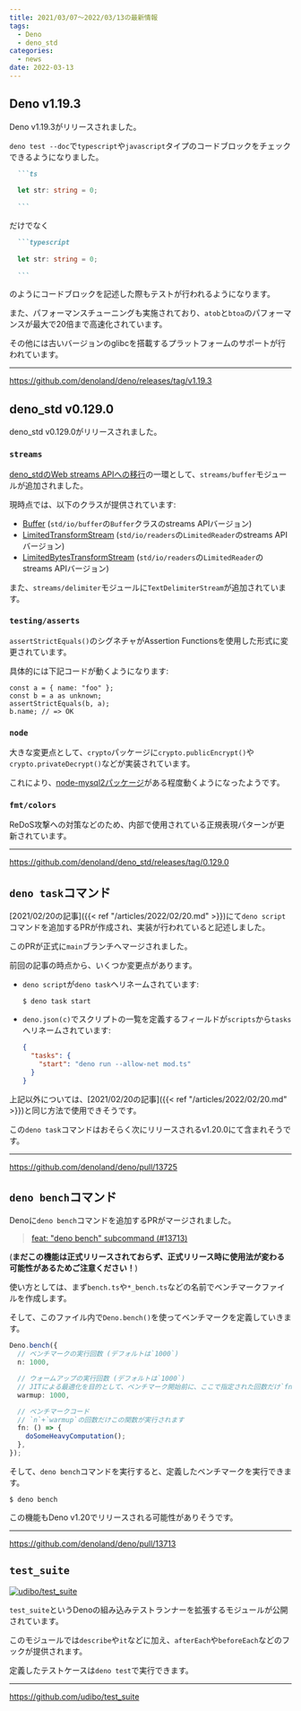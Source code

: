```yaml
---
title: 2021/03/07〜2022/03/13の最新情報
tags:
  - Deno
  - deno_std
categories:
  - news
date: 2022-03-13
---
```


## Deno v1.19.3

Deno v1.19.3がリリースされました。

`deno test --doc`で`typescript`や`javascript`タイプのコードブロックをチェックできるようになりました。

~~~~~~markdown
  ```ts
  
  let str: string = 0;
  
  ```
~~~~~~

だけでなく

~~~~~~markdown
  ```typescript
  
  let str: string = 0;
  
  ```
~~~~~~

のようにコードブロックを記述した際もテストが行われるようになります。

また、パフォーマンスチューニングも実施されており、`atob`と`btoa`のパフォーマンスが最大で20倍まで高速化されています。

その他には古いバージョンのglibcを搭載するプラットフォームのサポートが行われています。

---

https://github.com/denoland/deno/releases/tag/v1.19.3

## deno_std v0.129.0

deno_std v0.129.0がリリースされました。

### `streams`

[deno_stdのWeb streams APIへの移行](https://github.com/denoland/deno_std/issues/1986)の一環として、`streams/buffer`モジュールが追加されました。

現時点では、以下のクラスが提供されています:

- [Buffer](https://doc.deno.land/https://deno.land/std@0.129.0/streams/buffer.ts/~/Buffer) (`std/io/buffer`の`Buffer`クラスのstreams APIバージョン)
- [LimitedTransformStream](https://doc.deno.land/https://deno.land/std@0.129.0/streams/buffer.ts/~/LimitedTransformStream) (`std/io/readers`の`LimitedReader`のstreams APIバージョン)
- [LimitedBytesTransformStream](https://doc.deno.land/https://deno.land/std@0.129.0/streams/buffer.ts/~/LimitedBytesTransformStream) (`std/io/readers`の`LimitedReader`のstreams APIバージョン)

また、`streams/delimiter`モジュールに`TextDelimiterStream`が追加されています。

### `testing/asserts`

`assertStrictEquals()`のシグネチャがAssertion Functionsを使用した形式に変更されています。

具体的には下記コードが動くようになります:
    
```tsx
const a = { name: "foo" };
const b = a as unknown;
assertStrictEquals(b, a);
b.name; // => OK
```
    
### `node`

大きな変更点として、`crypto`パッケージに`crypto.publicEncrypt()`や`crypto.privateDecrypt()`などが実装されています。

これにより、[node-mysql2パッケージ](https://github.com/denoland/deno_std/blob/0.129.0/node/integrationtest/mysql2-example.js)がある程度動くようになったようです。

### `fmt/colors`

ReDoS攻撃への対策などのため、内部で使用されている正規表現パターンが更新されています。

---

https://github.com/denoland/deno_std/releases/tag/0.129.0

## `deno task`コマンド

[2021/02/20の記事]({{< ref "/articles/2022/02/20.md" >}})にて`deno script`コマンドを追加するPRが作成され、実装が行われていると記述しました。

このPRが正式に`main`ブランチへマージされました。

前回の記事の時点から、いくつか変更点があります。

- `deno script`が`deno task`へリネームされています:

  ```shell
  $ deno task start
  ```

- `deno.json(c)`でスクリプトの一覧を定義するフィールドが`scripts`から`tasks`へリネームされています:

  ```json
  {
    "tasks": {
      "start": "deno run --allow-net mod.ts"
    }
  }
  ```

上記以外については、[2021/02/20の記事]({{< ref "/articles/2022/02/20.md" >}})と同じ方法で使用できそうです。

この`deno task`コマンドはおそらく次にリリースされるv1.20.0にて含まれそうです。

---

https://github.com/denoland/deno/pull/13725

## `deno bench`コマンド

Denoに`deno bench`コマンドを追加するPRがマージされました。

> [feat: "deno bench" subcommand (#13713)](https://github.com/denoland/deno/pull/13713)

(**まだこの機能は正式リリースされておらず、正式リリース時に使用法が変わる可能性があるためご注意ください！**)

使い方としては、まず`bench.ts`や`*_bench.ts`などの名前でベンチマークファイルを作成します。

そして、このファイル内で`Deno.bench()`を使ってベンチマークを定義していきます。

```ts
Deno.bench({
  // ベンチマークの実行回数 (デフォルトは`1000`)
  n: 1000,

  // ウォームアップの実行回数 (デフォルトは`1000`)
  // JITによる最適化を目的として、ベンチマーク開始前に、ここで指定された回数だけ`fn`が繰り返し実行されます (このウォームアップ処理は計測結果には影響しません)
  warmup: 1000,

  // ベンチマークコード
  // `n`+`warmup`の回数だけこの関数が実行されます
  fn: () => {
    doSomeHeavyComputation();
  },
});
```

そして、`deno bench`コマンドを実行すると、定義したベンチマークを実行できます。

```shell
$ deno bench
```

この機能もDeno v1.20でリリースされる可能性がありそうです。

---

https://github.com/denoland/deno/pull/13713

## `test_suite`

[![udibo/test_suite](https://gh-card.dev/repos/udibo/test_suite.svg)](https://github.com/udibo/test_suite)

`test_suite`というDenoの組み込みテストランナーを拡張するモジュールが公開されています。

このモジュールでは`describe`や`it`などに加え、`afterEach`や`beforeEach`などのフックが提供されます。

定義したテストケースは`deno test`で実行できます。

---

https://github.com/udibo/test_suite

